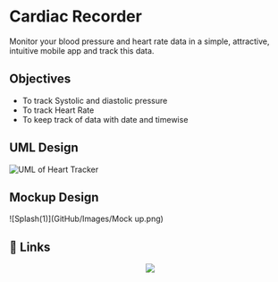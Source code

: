 # Cardiac Recorder

Monitor your blood pressure and heart rate data in a simple, attractive, intuitive mobile app and track this data.

## Objectives
* To track Systolic and diastolic pressure
* To track Heart Rate
* To keep track of data with date and timewise

## UML Design
![UML of Heart Tracker](GitHub/Images/cardiac.png)


## Mockup Design
![Splash(1)](GitHub/Images/Mock up.png)


## 🔗 Links
<p align="center" >
	<a href= 'https://github.com/NaimurRahmanRS/CardiacRecorder/wiki' style="height: 64px; width: 200px;">
		<img src = './GitHub/Images/view_more_info.png'/>
	</a>
</p>
